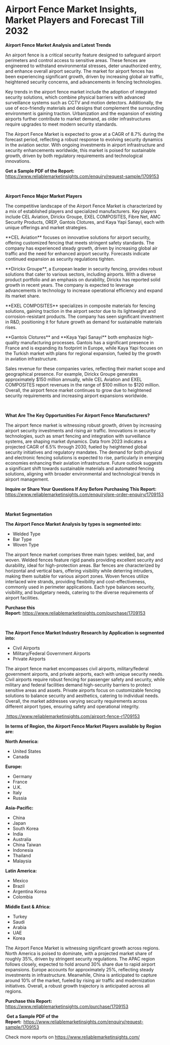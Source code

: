 <p><h1>Airport Fence Market Insights, Market Players and Forecast Till 2032</h1></p><p><strong>Airport Fence Market Analysis and Latest Trends</strong></p>
<p><p>An airport fence is a critical security feature designed to safeguard airport perimeters and control access to sensitive areas. These fences are engineered to withstand environmental stresses, deter unauthorized entry, and enhance overall airport security. The market for airport fences has been experiencing significant growth, driven by increasing global air traffic, heightened security concerns, and advancements in fencing technologies.</p><p>Key trends in the airport fence market include the adoption of integrated security solutions, which combine physical barriers with advanced surveillance systems such as CCTV and motion detectors. Additionally, the use of eco-friendly materials and designs that complement the surrounding environment is gaining traction. Urbanization and the expansion of existing airports further contribute to market demand, as older infrastructures require upgrades to meet modern security standards.</p><p>The Airport Fence Market is expected to grow at a CAGR of 8.7% during the forecast period, reflecting a robust response to evolving security dynamics in the aviation sector. With ongoing investments in airport infrastructure and security enhancements worldwide, this market is poised for sustainable growth, driven by both regulatory requirements and technological innovations.</p></p>
<p><strong>Get a Sample PDF of the Report:&nbsp;</strong> <a href="https://www.reliablemarketinsights.com/enquiry/request-sample/1709153?utm_campaign=2802&utm_medium=2&utm_source=Github&utm_content=ia&utm_term=27032025&utm_id=airport-fence">https://www.reliablemarketinsights.com/enquiry/request-sample/1709153</a></p>
<p>&nbsp;</p>
<p><strong>Airport Fence Major Market Players</strong></p>
<p><p>The competitive landscape of the Airport Fence Market is characterized by a mix of established players and specialized manufacturers. Key players include CEL Aviation, Dirickx Groupe, EXEL COMPOSITES, Fibre Net, AMC Security Products, OREP, Gantois Clotures, and Kaya Yapi Sanayi, each with unique offerings and market strategies.</p><p>**CEL Aviation** focuses on innovative solutions for airport security, offering customized fencing that meets stringent safety standards. The company has experienced steady growth, driven by increasing global air traffic and the need for enhanced airport security. Forecasts indicate continued expansion as security regulations tighten.</p><p>**Dirickx Groupe**, a European leader in security fencing, provides robust solutions that cater to various sectors, including airports. With a diverse product portfolio and an emphasis on durability, Dirickx has reported solid growth in recent years. The company is expected to leverage advancements in technology to increase operational efficiency and expand its market share.</p><p>**EXEL COMPOSITES** specializes in composite materials for fencing solutions, gaining traction in the airport sector due to its lightweight and corrosion-resistant products. The company has seen significant investment in R&D, positioning it for future growth as demand for sustainable materials rises.</p><p>**Gantois Clotures** and **Kaya Yapi Sanayi** both emphasize high-quality manufacturing processes. Gantois has a significant presence in France and is expanding its footprint in Europe, while Kaya Yapi focuses on the Turkish market with plans for regional expansion, fueled by the growth in aviation infrastructure.</p><p>Sales revenue for these companies varies, reflecting their market scope and geographical presence. For example, Dirickx Groupe generates approximately $150 million annually, while CEL Aviation and EXEL COMPOSITES report revenues in the range of $100 million to $120 million. Overall, the airport fence market continues to grow due to heightened security requirements and increasing airport expansions worldwide.</p></p>
<p>&nbsp;</p>
<p><strong>What Are The Key Opportunities For Airport Fence Manufacturers?</strong></p>
<p><p>The airport fence market is witnessing robust growth, driven by increasing airport security investments and rising air traffic. Innovations in security technologies, such as smart fencing and integration with surveillance systems, are shaping market dynamics. Data from 2023 indicates a projected CAGR of 6.5% through 2030, fueled by heightened global security initiatives and regulatory mandates. The demand for both physical and electronic fencing solutions is expected to rise, particularly in emerging economies enhancing their aviation infrastructure. Future outlook suggests a significant shift towards sustainable materials and automated fencing solutions, aligning with broader environmental and technological trends in airport management.</p></p>
<p><strong>Inquire or Share Your Questions If Any Before Purchasing This Report:</strong> <a href="https://www.reliablemarketinsights.com/enquiry/pre-order-enquiry/1709153?utm_campaign=2802&utm_medium=2&utm_source=Github&utm_content=ia&utm_term=27032025&utm_id=airport-fence">https://www.reliablemarketinsights.com/enquiry/pre-order-enquiry/1709153</a></p>
<p>&nbsp;</p>
<p><strong>Market Segmentation</strong></p>
<p><strong>The Airport Fence Market Analysis by types is segmented into:</strong></p>
<p><ul><li>Welded Type</li><li>Bar Type</li><li>Woven Type</li></ul></p>
<p><p>The airport fence market comprises three main types: welded, bar, and woven. Welded fences feature rigid panels providing excellent security and durability, ideal for high-protection areas. Bar fences are characterized by horizontal and vertical bars, offering visibility while deterring intruders, making them suitable for various airport zones. Woven fences utilize interlaced wire strands, providing flexibility and cost-effectiveness, commonly used in perimeter applications. Each type balances security, visibility, and budgetary needs, catering to the diverse requirements of airport facilities.</p></p>
<p><strong>Purchase this Report:&nbsp;</strong><a href="https://www.reliablemarketinsights.com/purchase/1709153?utm_campaign=2802&utm_medium=2&utm_source=Github&utm_content=ia&utm_term=27032025&utm_id=airport-fence">https://www.reliablemarketinsights.com/purchase/1709153</a></p>
<p>&nbsp;</p>
<p><strong>The Airport Fence Market Industry Research by Application is segmented into:</strong></p>
<p><ul><li>Civil Airports</li><li>Military/Federal Government Airports</li><li>Private Airports</li></ul></p>
<p><p>The airport fence market encompasses civil airports, military/federal government airports, and private airports, each with unique security needs. Civil airports require robust fencing for passenger safety and security, while military and federal facilities demand high-security barriers to protect sensitive areas and assets. Private airports focus on customizable fencing solutions to balance security and aesthetics, catering to individual needs. Overall, the market addresses varying security requirements across different airport types, ensuring safety and operational integrity.</p></p>
<p><a href="https://www.reliablemarketinsights.com/airport-fence-r1709153?utm_campaign=2802&utm_medium=2&utm_source=Github&utm_content=ia&utm_term=27032025&utm_id=airport-fence">&nbsp;https://www.reliablemarketinsights.com/airport-fence-r1709153</a></p>
<p><strong>In terms of Region, the Airport Fence Market Players available by Region are:</strong></p>
<p>
    <p> <strong> North America: </strong>
        <ul>
            <li>United States</li>
            <li>Canada</li>
        </ul>
        </p> 
    <p> <strong> Europe: </strong>
        <ul>
            <li>Germany</li>
            <li>France</li>
            <li>U.K.</li>
            <li>Italy</li>
            <li>Russia</li>
        </ul>
        </p> 
    <p> <strong> Asia-Pacific: </strong>
        <ul>
            <li>China</li>
            <li>Japan</li>
            <li>South Korea</li>
            <li>India</li>
            <li>Australia</li>
            <li>China Taiwan</li>
            <li>Indonesia</li>
            <li>Thailand</li>
            <li>Malaysia</li>
        </ul>
        </p> 
    <p> <strong> Latin America: </strong>
        <ul>
            <li>Mexico</li>
            <li>Brazil</li>
            <li>Argentina Korea</li>
            <li>Colombia</li>
        </ul>
        </p> 
    <p> <strong> Middle East & Africa: </strong>
        <ul>
            <li>Turkey</li>
            <li>Saudi</li>
            <li>Arabia</li>
            <li>UAE</li>
            <li>Korea</li>
        </ul>
    </p>
    </p>
<p><p>The Airport Fence Market is witnessing significant growth across regions. North America is poised to dominate, with a projected market share of roughly 35%, driven by stringent security regulations. The APAC region follows closely, expected to hold around 30% share due to rapid airport expansions. Europe accounts for approximately 25%, reflecting steady investments in infrastructure. Meanwhile, China is anticipated to capture around 10% of the market, fueled by rising air traffic and modernization initiatives. Overall, a robust growth trajectory is anticipated across all regions.</p></p>
<p><strong>Purchase this Report: </strong><a href="https://www.reliablemarketinsights.com/purchase/1709153?utm_campaign=2802&utm_medium=2&utm_source=Github&utm_content=ia&utm_term=27032025&utm_id=airport-fence">https://www.reliablemarketinsights.com/purchase/1709153</a></p>
<p>&nbsp;<strong>Get a Sample PDF of the Report:&nbsp;&nbsp;</strong><a href="https://www.reliablemarketinsights.com/enquiry/request-sample/1709153?utm_campaign=2802&utm_medium=2&utm_source=Github&utm_content=ia&utm_term=27032025&utm_id=airport-fence">https://www.reliablemarketinsights.com/enquiry/request-sample/1709153</a></p>
<p><strong></strong></p>
<p>Check more reports on <a href="https://www.reliablemarketinsights.com/?utm_campaign=2802&utm_medium=2&utm_source=Github&utm_content=ia&utm_term=27032025&utm_id=airport-fence">https://www.reliablemarketinsights.com/</a></p>
